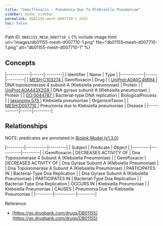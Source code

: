 ```yaml
---
title: "Gemifloxacin - Pneumonia Due To Klebsiella Pneumoniae"
sidebar: mydoc_sidebar
permalink: db01155-mesh-d007710-1.html
toc: false 
---
```



Path ID: `DB01155_MESH_D007710_1`
{% include image.html url="images/db01155-mesh-d007710-1.png" file="db01155-mesh-d007710-1.png" alt="db01155-mesh-d007710-1" %}

## Concepts

|------------|------|---------|
| Identifier | Name | Type    |
|------------|------|---------|
| <a href="https://identifiers.org/MESH:C103274">MESH:C103274 </a> | Gemifloxacin | Drug |
| <a href="https://identifiers.org/UniProt:A0A0C4MI94">UniProt:A0A0C4MI94 </a> | DNA topoisomerase 4 subunit A (Klebsiella pneumoniae) | Protein |
| <a href="https://identifiers.org/UniProt:A0A443X2G9">UniProt:A0A443X2G9 </a> | DNA gyrase subunit A (Klebsiella pneumoniae) | Protein |
| <a href="https://identifiers.org/GO:0044787">GO:0044787 </a> | Bacterial-type DNA replication | BiologicalProcess |
| <a href="https://identifiers.org/taxonomy:573">taxonomy:573 </a> | Klebsiella pneumoniae | OrganismTaxon |
| <a href="https://identifiers.org/MESH:D007710">MESH:D007710 </a> | Pneumonia due to Klebsiella pneumoniae | Disease |
|------------|------|---------|

## Relationships


NOTE: predicates are annotated in <a href="https://github.com/biolink/biolink-model/releases/tag/v1.3.0">Biolink Model (v1.3.0)</a>

|---------|-----------|---------|
| Subject | Predicate | Object  |
|---------|-----------|---------|
| Gemifloxacin | DECREASES ACTIVITY OF | Dna Topoisomerase 4 Subunit A (Klebsiella Pneumoniae) |
| Gemifloxacin | DECREASES ACTIVITY OF | Dna Gyrase Subunit A (Klebsiella Pneumoniae) |
| Dna Topoisomerase 4 Subunit A (Klebsiella Pneumoniae) | PARTICIPATES IN | Bacterial-Type Dna Replication |
| Dna Gyrase Subunit A (Klebsiella Pneumoniae) | PARTICIPATES IN | Bacterial-Type Dna Replication |
| Bacterial-Type Dna Replication | OCCURS IN | Klebsiella Pneumoniae |
| Klebsiella Pneumoniae | CAUSES | Pneumonia Due To Klebsiella Pneumoniae |
|---------|-----------|---------|

Reference: 
  - [https://go.drugbank.com/drugs/DB01155](https://go.drugbank.com/drugs/DB01155)
